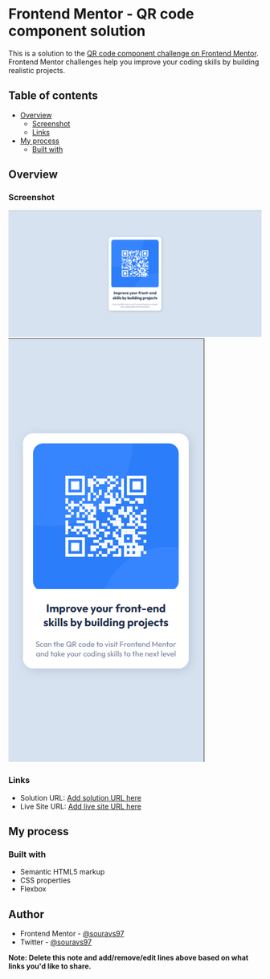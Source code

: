 # Frontend Mentor - QR code component solution

This is a solution to the [QR code component challenge on Frontend Mentor](https://www.frontendmentor.io/challenges/qr-code-component-iux_sIO_H). Frontend Mentor challenges help you improve your coding skills by building realistic projects.

## Table of contents

- [Overview](#overview)
  - [Screenshot](#screenshot)
  - [Links](#links)
- [My process](#my-process)
  - [Built with](#built-with)

## Overview

### Screenshot

![screenshot-desktop](screenshots/screenshot-desktop.png)
![screenshot-mobile](screenshots/screenshot-mobile.png)

### Links

- Solution URL: [Add solution URL here](https://your-solution-url.com)
- Live Site URL: [Add live site URL here](https://your-live-site-url.com)

## My process

### Built with

- Semantic HTML5 markup
- CSS properties
- Flexbox

## Author

- Frontend Mentor - [@souravs97](https://www.frontendmentor.io/profile/souravs97)
- Twitter - [@souravs97](https://twitter.com/souravs97)

**Note: Delete this note and add/remove/edit lines above based on what links you'd like to share.**
